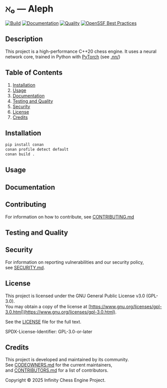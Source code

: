 # ℵ₀ — Aleph

[![Build](https://github.com/KhrySustemAI/aleph/actions/workflows/build.yaml/badge.svg)](https://github.com/KhrySystemAI/infinity_gold/actions/workflows/build.yaml)
[![Documentation](https://github.com/KhrySystemAI/aleph/actions/workflows/docs.yaml/badge.svg)](https://github.com/KhrySystemAI/infinity_gold/actions/workflows/docs.yaml)
[![Quality](https://github.com/KhrySystemAI/aleph/actions/workflows/quality.yaml/badge.svg)](https://github.com/KhrySystemAI/infinity_gold/actions/workflows/quality.yaml)
[![OpenSSF Best Practices](https://www.bestpractices.dev/projects/11265/badge)](https://www.bestpractices.dev/projects/11265)
## Description

This project is a high-performance C++20 chess engine. It uses a neural 
network core, trained in Python with [PyTorch](https://pytorch.org) (see [.nn/](./nn/))


## Table of Contents

1. [Installation](#installation)
2. [Usage](#usage)
3. [Documentation](#documentation)
4. [Testing and Quality](#testing-and-quality)
5. [Security](#security)
6. [License](#license)
7. [Credits](#credits)

## Installation

```sh
pip install conan
conan profile detect default
conan build .
```

## Usage

## Documentation

## Contributing

For information on how to contribute, see [CONTRIBUTING.md](./CONTRIBUTING.md)

## Testing and Quality

## Security

For information on reporting vulnerabilities and our security policy,  
see [SECURITY.md](./SECURITY.md).

## License

This project is licensed under the GNU General Public License v3.0 (GPL-3.0).  
You may obtain a copy of the license at 
[https://www.gnu.org/licenses/gpl-3.0.html](https://www.gnu.org/licenses/gpl-3.0.html).  

See the [LICENSE](./LICENSE) file for the full text.  

SPDX-License-Identifier: GPL-3.0-or-later

## Credits

This project is developed and maintained by its community.  
See [CODEOWNERS.md](./CODEOWNERS.md) for the current maintainers,  
and [CONTRIBUTORS.md](./CONTRIBUTORS.md) for a list of contributors.  

Copyright © 2025 Infinity Chess Engine Project.